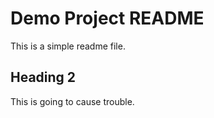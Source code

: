 # Demo Project README

This is a simple readme file.

## Heading 2

This is going to cause trouble.
